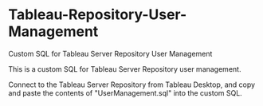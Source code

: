 # Tableau-Repository-User-Management
Custom SQL for Tableau Server Repository User Management

This is a custom SQL for Tableau Server Repository user management.

Connect to the Tableau Server Repository from Tableau Desktop, and copy and paste the contents of "UserManagement.sql" into the custom SQL.
